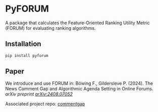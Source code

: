 # PyFORUM

A package that calculates the Feature-Oriented Ranking Utility Metric (FORUM) for evaluating ranking algorithms.

## Installation

```bash
pip install pyforum
```

## Paper

We introduce and use FORUM in:
Böwing F., Gildersleve P. (2024). The News Comment Gap and Algorithmic Agenda Setting in Online Forums. _arXiv preprint [arXiv:2408.07052](https://arxiv.org/abs/2408.07052)_

Associated project repo: [commentgap](https://github.com/dornleiten/commentgap)
